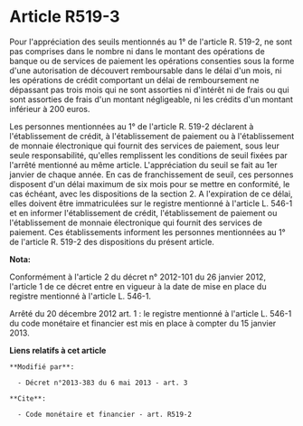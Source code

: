 # Article R519-3

Pour l'appréciation des seuils mentionnés au 1° de l'article R. 519-2, ne sont pas comprises dans le nombre ni dans le
montant des opérations de banque ou de services de paiement les opérations consenties sous la forme d'une autorisation de
découvert remboursable dans le délai d'un mois, ni les opérations de crédit comportant un délai de remboursement ne dépassant
pas trois mois qui ne sont assorties ni d'intérêt ni de frais ou qui sont assorties de frais d'un montant négligeable, ni les
crédits d'un montant inférieur à 200 euros. 

Les personnes mentionnées au 1° de l'article R. 519-2 déclarent à l'établissement de crédit, à l'établissement de paiement ou
à l'établissement de monnaie électronique qui fournit des services de paiement, sous leur seule responsabilité, qu'elles
remplissent les conditions de seuil fixées par l'arrêté mentionné au même article. L'appréciation du seuil se fait au 1er
janvier de chaque année. En cas de franchissement de seuil, ces personnes disposent d'un délai maximum de six mois pour se
mettre en conformité, le cas échéant, avec les dispositions de la section 2. A l'expiration de ce délai, elles doivent être
immatriculées sur le registre mentionné à l'article L. 546-1 et en informer l'établissement de crédit, l'établissement de
paiement ou l'établissement de monnaie électronique qui fournit des services de paiement. Ces établissements informent les
personnes mentionnées au 1° de l'article R. 519-2 des dispositions du présent article.

**Nota:**

Conformément à l'article 2 du décret n° 2012-101 du 26 janvier 2012, l'article 1 de ce décret entre en vigueur à la date de
mise en place du registre mentionné à l'article L. 546-1. 

Arrêté du 20 décembre 2012 art. 1 : le registre mentionné à l'article L. 546-1 du code monétaire et financier est  mis en
place  à compter du 15 janvier 2013.

**Liens relatifs à cet article**

	**Modifié par**:

	  - Décret n°2013-383 du 6 mai 2013 - art. 3

	**Cite**:

	  - Code monétaire et financier - art. R519-2

